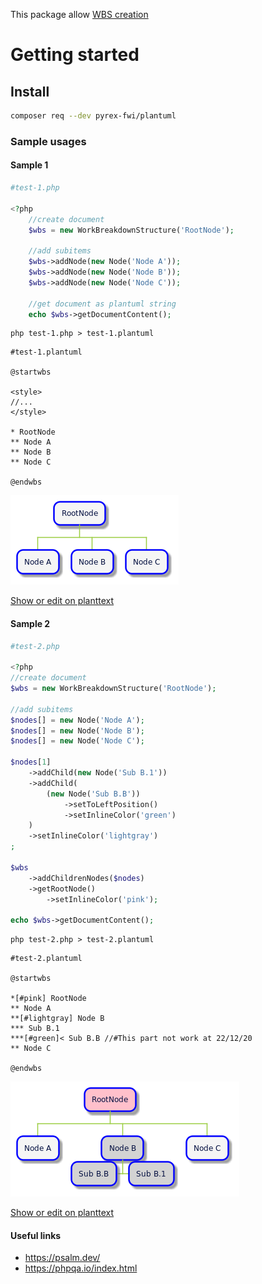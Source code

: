
This package allow [WBS creation](https://plantuml.com/fr/wbs-diagram) 

# Getting started

## Install

```sh
composer req --dev pyrex-fwi/plantuml
```


### Sample usages

#### Sample 1

```php
#test-1.php

<?php
    //create document
    $wbs = new WorkBreakdownStructure('RootNode');
    
    //add subitems
    $wbs->addNode(new Node('Node A'));
    $wbs->addNode(new Node('Node B'));
    $wbs->addNode(new Node('Node C'));

    //get document as plantuml string
    echo $wbs->getDocumentContent();

```

```shell
php test-1.php > test-1.plantuml
```

```plantuml
#test-1.plantuml

@startwbs

<style>
//...
</style>

* RootNode
** Node A
** Node B
** Node C

@endwbs
```

![test-1](doc/test-1.png)

[Show or edit on planttext](https://www.planttext.com/?text=ZL5BJyCm3BxdLrZY0XEYtOC3qeJsG8W38CIGTdORhusMEbAIQWoq_uxJLZrpIEBlyoEVxLM8wEEf24ejGpnRUbG2dWnM7XluLG1P1cWjMCCKuBeXPCCLb8wPokWy86iedDVamot4cZm1oc47Bg4XqJ3iDxkRpbLOB8zGd47J0LiRvPDN2IgTbN9N3qMf5rFXdXt7RS_by_omo8L3xzsfavM4fQm-el94tB69swL681_nLstAewW8CBsx5_QYv6AdQQYq4JsLTothljgfDf52uuxKkL-SDpyY1ktQceeRuWYM3d6itsSLjgL_I9Xr4W3Uq5SobVa0latJDdkZOpraVQ3MQTBJMGS_UtcUPQIpl6z2NTGo6xQc9XBYuhjqfIOJI2-iHsipMbkbLiHQblm7)

#### Sample 2

```php
#test-2.php

<?php
//create document
$wbs = new WorkBreakdownStructure('RootNode');

//add subitems
$nodes[] = new Node('Node A');
$nodes[] = new Node('Node B');
$nodes[] = new Node('Node C');

$nodes[1]
    ->addChild(new Node('Sub B.1'))
    ->addChild(
        (new Node('Sub B.B'))
            ->setToLeftPosition()
            ->setInlineColor('green')
    )
    ->setInlineColor('lightgray')
;

$wbs
    ->addChildrenNodes($nodes)
    ->getRootNode()
        ->setInlineColor('pink');

echo $wbs->getDocumentContent();


```

```shell
php test-2.php > test-2.plantuml
```

```plantuml
#test-2.plantuml

@startwbs

*[#pink] RootNode
** Node A
**[#lightgray] Node B
*** Sub B.1
***[#green]< Sub B.B //#This part not work at 22/12/20
** Node C

@endwbs
```

![test-2](doc/test-2.png)

[Show or edit on planttext](https://www.planttext.com/?text=ZL8zJyCm4DtzAqxA0X5gaxOCI1LgKuGO026ArA7guCJNn8fpHewZKX3_dNCITMRmntk-UtvtzghrqlbJtWgnRFtPuBrWyA1bwMG3Fm9WEWLf31XDsC9LWv8qbL1O8YoyTI19GMwTGjVUWA_G8KWUPC46D2PgWbsslUwFSYEB6l8pA3pApdY-v9c32cjOBhhB2xL8cNkqv3S3byoJuo9XJZfdJxsjO2na3H6bGwIU3Tms50B91NzKkgZPHGlfv9RPNy4JMOMZKiP-IcSxKeFQgT8UsyRMs1y_MQU_sOmqQwDBQf0y63pwY_wGbPiE_s5Xrbi0U96kvAxCH_2bcwxPQUMhCUjDAXKwdSvw-3xOSyGjdIL34U9NBAVZgubu7trggWySQVqh5oVY6C8AQzxj8xPUUNxLys5WCsPZs7OvP9CqxFTHtyN3SYIpYy16Y1MIue_n1m00)


#### Useful links

* https://psalm.dev/
* https://phpqa.io/index.html
